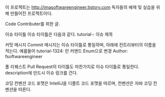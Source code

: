 이 프로젝트는 http://imasoftwareengineer.tistory.com 독자들의 예제 및 실습을 위해 만들어진 프로젝트이다.

Code Contributer를 위한 글.

이슈 타이틀
이슈 타이틀은 다음과 같다. tutorial-<issue number>: 이슈 제목

커밋 메시지
Commit 메시지는 이슈 타이틀로 통일하며, 아래에 컨트리뷰터의 이름을 적는다. 
예를들어
tutorial-1324: 런 커맨드 Enum으로 변경
 Author: fsoftwareengineer
 

풀 리퀘스트
Pull Request의 타이틀도 마찬가지로 이슈 타이틀로 통일한다.
description에 만드시 이슈 링크를 건다.

코딩 컨벤션
코드 포맷은 IntelliJ을 디폴트 코드 포맷을 따르며, 컨벤션은 자바 코딩 컨벤션을 따른다.

